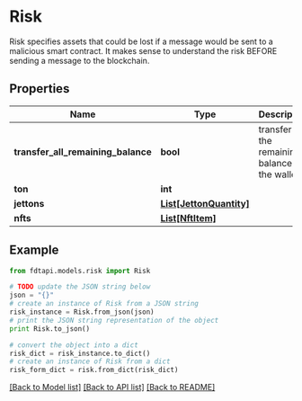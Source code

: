 # Risk

Risk specifies assets that could be lost if a message would be sent to a malicious smart contract. It makes sense to understand the risk BEFORE sending a message to the blockchain.

## Properties
Name | Type | Description | Notes
------------ | ------------- | ------------- | -------------
**transfer_all_remaining_balance** | **bool** | transfer all the remaining balance of the wallet. | 
**ton** | **int** |  | 
**jettons** | [**List[JettonQuantity]**](JettonQuantity.md) |  | 
**nfts** | [**List[NftItem]**](NftItem.md) |  | 

## Example

```python
from fdtapi.models.risk import Risk

# TODO update the JSON string below
json = "{}"
# create an instance of Risk from a JSON string
risk_instance = Risk.from_json(json)
# print the JSON string representation of the object
print Risk.to_json()

# convert the object into a dict
risk_dict = risk_instance.to_dict()
# create an instance of Risk from a dict
risk_form_dict = risk.from_dict(risk_dict)
```
[[Back to Model list]](../README.md#documentation-for-models) [[Back to API list]](../README.md#documentation-for-api-endpoints) [[Back to README]](../README.md)



